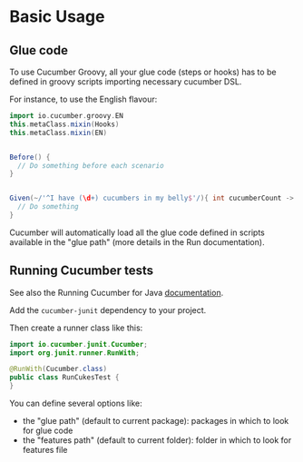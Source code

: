 # Basic Usage

## Glue code

To use Cucumber Groovy, all your glue code (steps or hooks) has to be defined in groovy scripts importing necessary cucumber DSL.

For instance, to use the English flavour:

```groovy
import io.cucumber.groovy.EN
this.metaClass.mixin(Hooks)
this.metaClass.mixin(EN)


Before() {
  // Do something before each scenario
}


Given(~/'^I have (\d+) cucumbers in my belly$'/){ int cucumberCount ->
  // Do something    
}
```

Cucumber will automatically load all the glue code defined in scripts available in the "glue path" (more details in the Run documentation).


## Running Cucumber tests

See also the Running Cucumber for Java [documentation](https://docs.cucumber.io/docs/cucumber/api/#running-cucumber).

Add the `cucumber-junit` dependency to your project.

Then create a runner class like this:
```java
import io.cucumber.junit.Cucumber;
import org.junit.runner.RunWith;

@RunWith(Cucumber.class)
public class RunCukesTest {
}

```

You can define several options like:
- the "glue path" (default to current package): packages in which to look for glue code
- the "features path" (default to current folder): folder in which to look for features file
